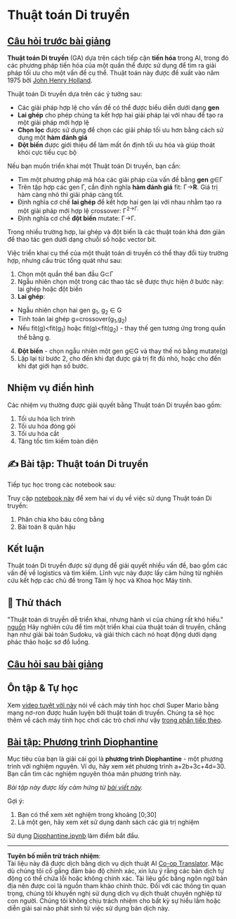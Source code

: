 <!--
CO_OP_TRANSLATOR_METADATA:
{
  "original_hash": "893aa368cb485da704b466a0f3775587",
  "translation_date": "2025-08-29T12:12:14+00:00",
  "source_file": "lessons/6-Other/21-GeneticAlgorithms/README.md",
  "language_code": "vi"
}
-->
# Thuật toán Di truyền

## [Câu hỏi trước bài giảng](https://red-field-0a6ddfd03.1.azurestaticapps.net/quiz/121)

**Thuật toán Di truyền** (GA) dựa trên cách tiếp cận **tiến hóa** trong AI, trong đó các phương pháp tiến hóa của một quần thể được sử dụng để tìm ra giải pháp tối ưu cho một vấn đề cụ thể. Thuật toán này được đề xuất vào năm 1975 bởi [John Henry Holland](https://wikipedia.org/wiki/John_Henry_Holland).

Thuật toán Di truyền dựa trên các ý tưởng sau:

* Các giải pháp hợp lệ cho vấn đề có thể được biểu diễn dưới dạng **gen**
* **Lai ghép** cho phép chúng ta kết hợp hai giải pháp lại với nhau để tạo ra một giải pháp mới hợp lệ
* **Chọn lọc** được sử dụng để chọn các giải pháp tối ưu hơn bằng cách sử dụng một **hàm đánh giá**
* **Đột biến** được giới thiệu để làm mất ổn định tối ưu hóa và giúp thoát khỏi cực tiểu cục bộ

Nếu bạn muốn triển khai một Thuật toán Di truyền, bạn cần:

 * Tìm một phương pháp mã hóa các giải pháp của vấn đề bằng **gen** g∈Γ
 * Trên tập hợp các gen Γ, cần định nghĩa **hàm đánh giá** fit: Γ→**R**. Giá trị hàm càng nhỏ thì giải pháp càng tốt.
 * Định nghĩa cơ chế **lai ghép** để kết hợp hai gen lại với nhau nhằm tạo ra một giải pháp mới hợp lệ crossover: Γ<sup>2</sub>→Γ.
 * Định nghĩa cơ chế **đột biến** mutate: Γ→Γ.

Trong nhiều trường hợp, lai ghép và đột biến là các thuật toán khá đơn giản để thao tác gen dưới dạng chuỗi số hoặc vector bit.

Việc triển khai cụ thể của một thuật toán di truyền có thể thay đổi tùy trường hợp, nhưng cấu trúc tổng quát như sau:

1. Chọn một quần thể ban đầu G⊂Γ
2. Ngẫu nhiên chọn một trong các thao tác sẽ được thực hiện ở bước này: lai ghép hoặc đột biến
3. **Lai ghép**:
  * Ngẫu nhiên chọn hai gen g<sub>1</sub>, g<sub>2</sub> ∈ G
  * Tính toán lai ghép g=crossover(g<sub>1</sub>,g<sub>2</sub>)
  * Nếu fit(g)<fit(g<sub>1</sub>) hoặc fit(g)<fit(g<sub>2</sub>) - thay thế gen tương ứng trong quần thể bằng g.
4. **Đột biến** - chọn ngẫu nhiên một gen g∈G và thay thế nó bằng mutate(g)
5. Lặp lại từ bước 2, cho đến khi đạt được giá trị fit đủ nhỏ, hoặc cho đến khi đạt giới hạn số bước.

## Nhiệm vụ điển hình

Các nhiệm vụ thường được giải quyết bằng Thuật toán Di truyền bao gồm:

1. Tối ưu hóa lịch trình
1. Tối ưu hóa đóng gói
1. Tối ưu hóa cắt
1. Tăng tốc tìm kiếm toàn diện

## ✍️ Bài tập: Thuật toán Di truyền

Tiếp tục học trong các notebook sau:

Truy cập [notebook này](Genetic.ipynb) để xem hai ví dụ về việc sử dụng Thuật toán Di truyền:

1. Phân chia kho báu công bằng
1. Bài toán 8 quân hậu

## Kết luận

Thuật toán Di truyền được sử dụng để giải quyết nhiều vấn đề, bao gồm các vấn đề về logistics và tìm kiếm. Lĩnh vực này được lấy cảm hứng từ nghiên cứu kết hợp các chủ đề trong Tâm lý học và Khoa học Máy tính.

## 🚀 Thử thách

"Thuật toán di truyền dễ triển khai, nhưng hành vi của chúng rất khó hiểu." [nguồn](https://wikipedia.org/wiki/Genetic_algorithm) Hãy nghiên cứu để tìm một triển khai của thuật toán di truyền, chẳng hạn như giải bài toán Sudoku, và giải thích cách nó hoạt động dưới dạng phác thảo hoặc sơ đồ luồng.

## [Câu hỏi sau bài giảng](https://red-field-0a6ddfd03.1.azurestaticapps.net/quiz/221)

## Ôn tập & Tự học

Xem [video tuyệt vời này](https://www.youtube.com/watch?v=qv6UVOQ0F44) nói về cách máy tính học chơi Super Mario bằng mạng nơ-ron được huấn luyện bởi thuật toán di truyền. Chúng ta sẽ học thêm về cách máy tính học chơi các trò chơi như vậy [trong phần tiếp theo](../22-DeepRL/README.md).

## [Bài tập: Phương trình Diophantine](Diophantine.ipynb)

Mục tiêu của bạn là giải cái gọi là **phương trình Diophantine** - một phương trình với nghiệm nguyên. Ví dụ, hãy xem xét phương trình a+2b+3c+4d=30. Bạn cần tìm các nghiệm nguyên thỏa mãn phương trình này.

*Bài tập này được lấy cảm hứng từ [bài viết này](https://habr.com/post/128704/).*

Gợi ý:

1. Bạn có thể xem xét nghiệm trong khoảng [0;30]
1. Là một gen, hãy xem xét sử dụng danh sách các giá trị nghiệm

Sử dụng [Diophantine.ipynb](Diophantine.ipynb) làm điểm bắt đầu.

---

**Tuyên bố miễn trừ trách nhiệm**:  
Tài liệu này đã được dịch bằng dịch vụ dịch thuật AI [Co-op Translator](https://github.com/Azure/co-op-translator). Mặc dù chúng tôi cố gắng đảm bảo độ chính xác, xin lưu ý rằng các bản dịch tự động có thể chứa lỗi hoặc không chính xác. Tài liệu gốc bằng ngôn ngữ bản địa nên được coi là nguồn tham khảo chính thức. Đối với các thông tin quan trọng, chúng tôi khuyến nghị sử dụng dịch vụ dịch thuật chuyên nghiệp từ con người. Chúng tôi không chịu trách nhiệm cho bất kỳ sự hiểu lầm hoặc diễn giải sai nào phát sinh từ việc sử dụng bản dịch này.